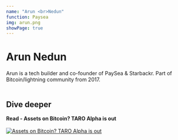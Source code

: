 ```yaml
---
name: "Arun <br>Nedun"
function: Paysea
img: arun.png
showPage: true
---
```


# Arun Nedun
 
Arun is a tech builder and co-founder of PaySea & Starbackr. Part of Bitcoin/lightning community from 2017. 
<br><br>

## Dive deeper


<div class="grid grid-cols-2 gap-5">
<div class="p-3 my-2">

**Read - Assets on Bitcoin? TARO Alpha is out**  <br><br>
[![Assets on Bitcoin? TARO Alpha is out](/content/arun1.png)](https://starbackr.com/taro-alpha-is-out-2/)
</div>


</div>

<br>




